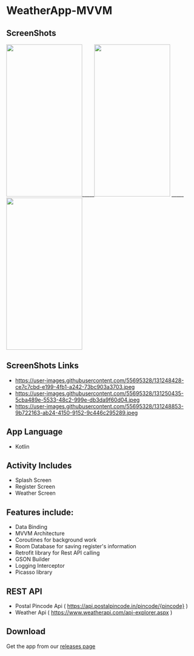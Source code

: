 # WeatherApp-MVVM

## ScreenShots

<img src="https://user-images.githubusercontent.com/55695328/131248428-ce7c7cbd-e199-4fb1-a242-73bc903a3703.jpeg" width="200" height="400">_____<img src="https://user-images.githubusercontent.com/55695328/131250435-5cba489e-5533-48c2-999e-db3da9f60d04.jpeg" width="200" height="400">
_____<img src="https://user-images.githubusercontent.com/55695328/131248853-9b722163-ab24-4150-9152-9c446c295289.jpeg" width="200" height="400">


## ScreenShots Links
* https://user-images.githubusercontent.com/55695328/131248428-ce7c7cbd-e199-4fb1-a242-73bc903a3703.jpeg
* https://user-images.githubusercontent.com/55695328/131250435-5cba489e-5533-48c2-999e-db3da9f60d04.jpeg
* https://user-images.githubusercontent.com/55695328/131248853-9b722163-ab24-4150-9152-9c446c295289.jpeg

## App Language
* Kotlin

## Activity Includes
* Splash Screen
* Register Screen
* Weather Screen


## Features include:
* Data Binding
* MVVM Architecture
* Coroutines for background work
* Room Database for saving register's information
* Retrofit library for Rest API calling
* GSON Builder
* Logging Interceptor
* Picasso library

## REST API
* Postal Pincode Api ( https://api.postalpincode.in/pincode/{pincode} )
* Weather Api ( https://www.weatherapi.com/api-explorer.aspx )

## Download
Get the app from our [releases page](https://github.com/Ani10Dec/WeatherApp-MVVM/releases)
